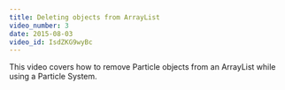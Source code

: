 ```yaml
---
title: Deleting objects from ArrayList
video_number: 3
date: 2015-08-03
video_id: IsdZKG9wyBc
---
```

This video covers how to remove Particle objects from an ArrayList while using a Particle System.
